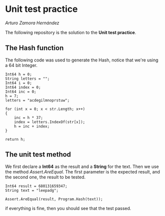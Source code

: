 # Unit test practice
*Arturo Zamora Hernández* 

The following repository is the solution to the **Unit test practice**.

## The Hash function
The following code was used to generate the Hash, notice that we're using a 64 bit Integer.

```
Int64 h = 0;
String letters = "";
Int64 i = 0;
Int64 index = 0;
Int64 inc = 0;
h = 7;
letters = "acdegilmnoprstuw";

for (int x = 0; x < str.Length; x++)
{
    inc = h * 37;
    index = letters.IndexOf(str[x]);
    h = inc + index;
}

return h;
```

## The unit test method
We first declare a **Int64** as the result and a **String** for the text. Then we use the method *Assert.AreEqual*. The first parameter is the expected result, and the second one, the result to be tested.

```
Int64 result = 680131659347;
String text = "leepadg";

Assert.AreEqual(result, Program.Hash(text));
```

if everything is fine, then you should see that the test passed. 
